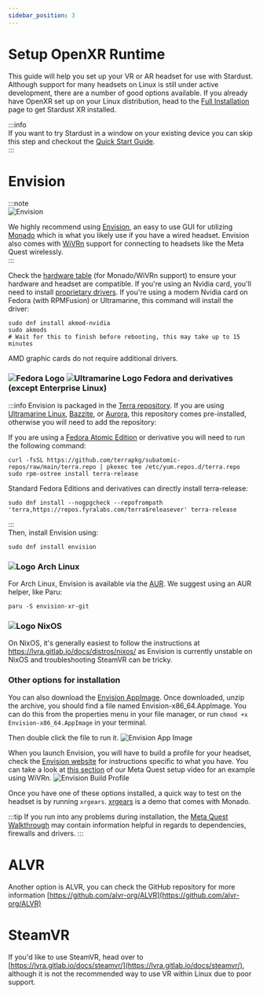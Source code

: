 ```yaml
---
sidebar_position: 3
---
```


# Setup OpenXR Runtime 

This guide will help you set up your VR or AR headset for use with Stardust. Although support for many headsets on Linux is still under active development, there are a number of good options available. If you already have OpenXR set up on your Linux distribution, head to the [Full Installation](manual) page to get Stardust XR installed. 

:::info  
If you want to try Stardust in a window on your existing device you can skip this step and checkout the [Quick Start Guide](Quickstart).  
:::  
# Envision
:::note  
![Envision](/img/docs/Envision_Monado.png)

We highly recommend using [Envision](https://lvra.gitlab.io/docs/fossvr/envision/), an easy to use GUI for utilizing [Monado](https://monado.dev/) which is what you likely use if you have a wired headset. Envision also comes with [WiVRn](https://github.com/WiVRn/WiVRn) support for connecting to headsets like the Meta Quest wirelessly.  
:::

Check the [hardware table](https://lvra.gitlab.io/docs/hardware/) (for Monado/WiVRn support) to ensure your hardware and headset are compatible. If you're using an Nvidia card, you'll need to install [proprietary drivers](https://rpmfusion.org/Howto/NVIDIA). If you're using a modern Nvidia card on Fedora (with RPMFusion) or Ultramarine, this command will install the driver:
```
sudo dnf install akmod-nvidia
sudo akmods
# Wait for this to finish before rebooting, this may take up to 15 minutes
```
AMD graphic cards do not require additional drivers.
<h3>
  <img 
    src="/img/docs/Fedora_logo.svg" 
    alt="Fedora Logo" 
    style={{ verticalAlign: 'middle', height: '1em', marginRight: '0.5em' }} 
  />
  <img 
    src="/img/docs/ultramarine-logo.svg" 
    alt="Ultramarine Logo" 
    style={{ verticalAlign: 'middle', height: '1em', marginRight: '0.5em' }} 
  />
  Fedora and derivatives (except Enterprise Linux)
</h3>

:::info
Envision is packaged in the [Terra repository](https://terra.fyralabs.com/). If you are using [Ultramarine Linux](https://ultramarine-linux.org), [Bazzite](https://bazzite.gg), or [Aurora](https://getaurora.dev), this repository comes pre-installed, otherwise you will need to add the repository:

If you are using a [Fedora Atomic Edition](https://fedoraproject.org/atomic-desktops/) or derivative you will need to run the following command:
```
curl -fsSL https://github.com/terrapkg/subatomic-repos/raw/main/terra.repo | pkexec tee /etc/yum.repos.d/terra.repo
sudo rpm-ostree install terra-release
```
Standard Fedora Editions and derivatives can directly install terra-release:
```
sudo dnf install --nogpgcheck --repofrompath 'terra,https://repos.fyralabs.com/terra$releasever' terra-release
```
:::  
Then, install Envision using:
```
sudo dnf install envision
```
<h3>
  <img src="/img/docs/arch.png" alt="Logo" style={{ verticalAlign: 'middle', height: '1em', marginRight: '0.5em' }} />
  Arch Linux 
</h3>

For Arch Linux, Envision is available via the [AUR](https://aur.archlinux.org/packages/envision-xr-git). We suggest using an AUR helper, like Paru:
```
paru -S envision-xr-git
```
<h3>
  <img src="/img/docs/nixos.svg" alt="Logo" style={{ verticalAlign: 'middle', height: '1em', marginRight: '0.5em' }} />
  NixOS 
</h3>

On NixOS, it's generally easiest to follow the instructions at https://lvra.gitlab.io/docs/distros/nixos/ as Envision is currently unstable on NixOS and troubleshooting SteamVR can be tricky. 
### Other options for installation
You can also download the [Envision AppImage](https://gitlab.com/gabmus/envision/-/pipelines?ref=main&status=success). Once downloaded, unzip the archive, you should find a file named Envision-x86_64.AppImage. You can do this from the properties menu in your file manager, or run `chmod +x Envision-x86_64.AppImage` in your terminal.

Then double click the file to run it.
![Envision App Image](/img/docs/envisionappimage.png)

When you launch Envision, you will have to build a profile for your headset, check the [Envision website](https://lvra.gitlab.io/docs/fossvr/envision/) for instructions specific to what you have. You can take a look at [this section](https://youtu.be/Rgj9-9UwA2g?si=Rt23rZf01fzQt3RB&t=280) of our Meta Quest setup video for an example using WiVRn.
![Envision Build Profile](/img/docs/envisionbuildprofile.png)

Once you have one of these options installed, a quick way to test on the headset is by running `xrgears`. [xrgears](https://gitlab.freedesktop.org/monado/demos/xrgears) is a demo that comes with Monado.

:::tip
If you run into any problems during installation, the [Meta Quest Walkthrough](quest-3-setup) may contain information helpful in regards to dependencies, firewalls and drivers.
:::
# ALVR

Another option is ALVR, you can check the GitHub repository for more information [https://github.com/alvr-org/ALVR](https://github.com/alvr-org/ALVR)

# SteamVR

If you'd like to use SteamVR, head over to [https://lvra.gitlab.io/docs/steamvr/](https://lvra.gitlab.io/docs/steamvr/), although it is not the recommended way to use VR within Linux due to poor support. 

